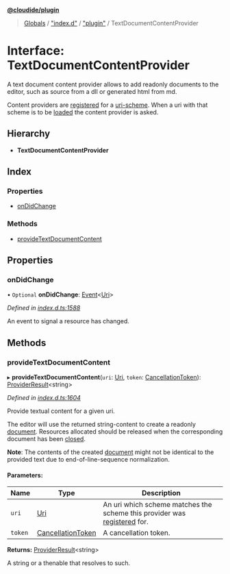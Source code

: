 **[@cloudide/plugin](../README.md)**

> [Globals](../README.md) / ["index.d"](../modules/_index_d_.md) / ["plugin"](../modules/_index_d_._plugin_.md) / TextDocumentContentProvider

# Interface: TextDocumentContentProvider

A text document content provider allows to add readonly documents
to the editor, such as source from a dll or generated html from md.

Content providers are [registered](#workspace.registerTextDocumentContentProvider)
for a [uri-scheme](#Uri.scheme). When a uri with that scheme is to
be [loaded](#workspace.openTextDocument) the content provider is
asked.

## Hierarchy

* **TextDocumentContentProvider**

## Index

### Properties

* [onDidChange](_index_d_._plugin_.textdocumentcontentprovider.md#ondidchange)

### Methods

* [provideTextDocumentContent](_index_d_._plugin_.textdocumentcontentprovider.md#providetextdocumentcontent)

## Properties

### onDidChange

• `Optional` **onDidChange**: [Event](_index_d_._plugin_.event.md)\<[Uri](../classes/_index_d_._plugin_.uri.md)>

*Defined in [index.d.ts:1588](https://github.com/huaweicloud/cloudide-plugin-api/blob/1ab5ef8/index.d.ts#L1588)*

An event to signal a resource has changed.

## Methods

### provideTextDocumentContent

▸ **provideTextDocumentContent**(`uri`: [Uri](../classes/_index_d_._plugin_.uri.md), `token`: [CancellationToken](_index_d_._plugin_.cancellationtoken.md)): [ProviderResult](../modules/_index_d_._plugin_.md#providerresult)\<string>

*Defined in [index.d.ts:1604](https://github.com/huaweicloud/cloudide-plugin-api/blob/1ab5ef8/index.d.ts#L1604)*

Provide textual content for a given uri.

The editor will use the returned string-content to create a readonly
[document](#TextDocument). Resources allocated should be released when
the corresponding document has been [closed](#workspace.onDidCloseTextDocument).

**Note**: The contents of the created [document](#TextDocument) might not be
identical to the provided text due to end-of-line-sequence normalization.

#### Parameters:

Name | Type | Description |
------ | ------ | ------ |
`uri` | [Uri](../classes/_index_d_._plugin_.uri.md) | An uri which scheme matches the scheme this provider was [registered](#workspace.registerTextDocumentContentProvider) for. |
`token` | [CancellationToken](_index_d_._plugin_.cancellationtoken.md) | A cancellation token. |

**Returns:** [ProviderResult](../modules/_index_d_._plugin_.md#providerresult)\<string>

A string or a thenable that resolves to such.
